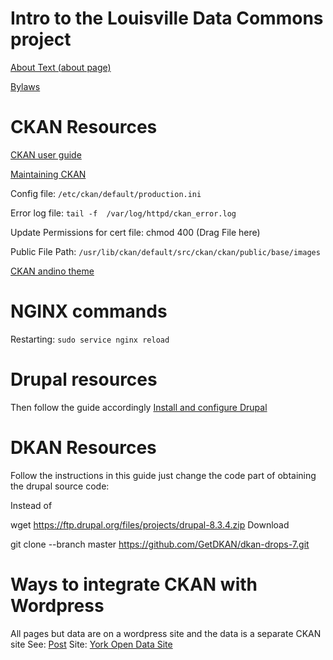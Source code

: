 # Intro to the Louisville Data Commons project 
[About Text (about page)]

[Bylaws]

[About Text (about page)]: https://docs.google.com/document/d/1wq73t1mLUfFTjMU8arMe8oFwhct2Ei0teWmndlPB7r0/edit?usp=sharing
[Bylaws]: https://docs.google.com/document/d/12FSVXbFbkdq1ydorAyfewKHysIXSmrpAz4UpmvxJ9XI/edit?usp=sharing


# CKAN Resources

[CKAN user guide]

[Maintaining CKAN]

[CKAN user guide]: https://docs.ckan.org/en/ckan-2.7.3/user-guide.html

[Maintaining CKAN]: https://docs.ckan.org/en/ckan-2.7.3/maintaining/index.html

Config file: ``/etc/ckan/default/production.ini``

Error log file: ``tail -f  /var/log/httpd/ckan_error.log``

Update Permissions for cert file: chmod 400 (Drag File  here)

Public File Path:  ``/usr/lib/ckan/default/src/ckan/ckan/public/base/images``

[CKAN andino theme]

[CKAN andino theme]: https://github.com/datosgobar/portal-andino-theme

# NGINX commands

Restarting: ``sudo service nginx reload``

# Drupal resources 
Then follow the guide accordingly
[Install and configure Drupal]

[Install and configure Drupal]: https://www.howtoforge.com/tutorial/how-to-install-and-configure-drupal-on-debian-9/

# DKAN Resources

Follow the instructions in this guide just change the code part of obtaining the drupal source code:

Instead of

wget https://ftp.drupal.org/files/projects/drupal-8.3.4.zip
Download

git clone --branch master https://github.com/GetDKAN/dkan-drops-7.git 

# Ways to integrate CKAN with Wordpress

All pages but data are on a wordpress site and the data is a separate CKAN site
See: [Post]
Site: [York Open Data Site]

[York Open Data Site]: https://www.yorkopendata.org
[Post]: https://www.yorkopendata.org/ckan-and-wordpress-integration-blog-by-castlegate-it/
